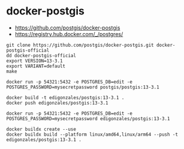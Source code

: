 # docker-postgis

- https://github.com/postgis/docker-postgis
- https://registry.hub.docker.com/_/postgres/

```
git clone https://github.com/postgis/docker-postgis.git docker-postgis-official
dd docker-postgis-official
export VERSION=13-3.1
export VARIANT=default
make
```

```
docker run -p 54321:5432 -e POSTGRES_DB=edit -e POSTGRES_PASSWORD=mysecretpassword postgis/postgis:13-3.1
```

```
docker build -t edigonzales/postgis:13-3.1 .
docker push edigonzales/postgis:13-3.1
```

```
docker run -p 54321:5432 -e POSTGRES_DB=edit -e POSTGRES_PASSWORD=mysecretpassword edigonzales/postgis:13-3.1
```

```
docker buildx create --use
docker buildx build --platform linux/amd64,linux/arm64 --push -t edigonzales/postgis:13-3.1 .
```